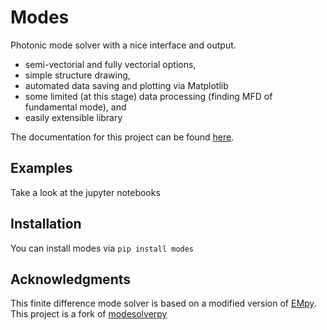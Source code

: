 # Modes

Photonic mode solver with a nice interface and output.

* semi-vectorial and fully vectorial options,
* simple structure drawing,
* automated data saving and plotting via Matplotlib
* some limited (at this stage) data processing (finding MFD of fundamental mode), and
* easily extensible library

The documentation for this project can be found [here](http://modes.rtfd.io).

## Examples

Take a look at the jupyter notebooks

## Installation

You can install modes via `pip install modes`

## Acknowledgments

This finite difference mode solver is based on a modified version of [EMpy](https://github.com/lbolla/EMpy).
This project is a fork of [modesolverpy](https://github.com/jtambasco/modesolverpy)
